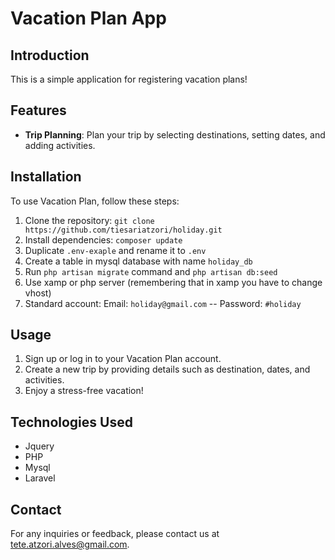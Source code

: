 # Vacation Plan App

## Introduction

This is a simple application for registering vacation plans!

## Features

- **Trip Planning**: Plan your trip by selecting destinations, setting dates, and adding activities.

## Installation

To use Vacation Plan, follow these steps:

1. Clone the repository: `git clone https://github.com/tiesariatzori/holiday.git`
2. Install dependencies: `composer update`
3. Duplicate `.env-exaple` and rename it to `.env`
4. Create a table in mysql database with name `holiday_db`
5. Run `php artisan migrate` command and `php artisan db:seed`
6. Use xamp or php server (remembering that in xamp you have to change vhost)
7. Standard account: Email: `holiday@gmail.com`  --  Password: `#holiday`
## Usage

1. Sign up or log in to your Vacation Plan account.
2. Create a new trip by providing details such as destination, dates, and activities.
3. Enjoy a stress-free vacation!

## Technologies Used

- Jquery
- PHP
- Mysql
- Laravel

## Contact

For any inquiries or feedback, please contact us at [tete.atzori.alves@gmail.com](mailto:tete.atzori.alves@gmail.com).
